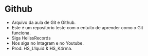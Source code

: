 # Github
- Arquivo da aula de Git e Github.
- Este é um repositório teste com o entuito de aprender como o Git funciona.
- Siga HellssRecords
- Nos siga no Intagram e no Youtube. 
- Prod. HS_L1quid & HS_K4rma.